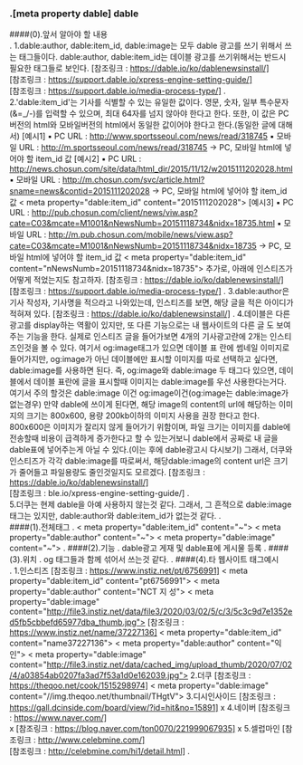 ### .[meta property dable] dable

####(0).앞서 알아야 할 내용  
.
    1.dable:author, dable:item_id, dable:image는 모두 dable 광고를 쓰기 위해서 쓰는 태그들이다. dable:author, dable:item_id는 데이블 광고를 쓰기위해서는
        반드시 필요한 태그들로 보인다.
        [참조링크 : https://dable.io/ko/dablenewsinstall/]   
        [참조링크 : https://support.dable.io/xpress-engine-setting-guide/]   
        [참조링크 : https://support.dable.io/media-process-type/]
.
    2.'dable:item_id'는 기사를 식별할 수 있는 유일한 값이다. 영문, 숫자, 일부 특수문자(&=_/-)를 입력할 수 있으며, 최대 64자를 넘지 않아야 한다고 한다.
        또한, 이 값은 PC버전의 html와 모바일버전의 html에서 동일한 값이어야 한다고 한다.(동일한 글에 대해서)
        [예시1]
        ▪ PC URL : http://www.sportsseoul.com/news/read/318745
        ▪ 모바일 URL : http://m.sportsseoul.com/news/read/318745
        -> PC, 모바일 html에 넣어야 할 item_id 값
            <meta property="dable:item_id" content="318745">
        [예시2]
        ▪ PC URL : http://news.chosun.com/site/data/html_dir/2015/11/12/w2015111202028.html
        ▪ 모바일 URL : http://m.chosun.com/svc/article.html?sname=news&contid=2015111202028
        -> PC, 모바일 html에 넣어야 할 item_id 값
            < meta property="dable:item_id" content="2015111202028">
        [예시3]
        ▪ PC URL : http://pub.chosun.com/client/news/viw.asp?cate=C03&mcate=M1001&nNewsNumb=20151118734&nidx=18735.html
        ▪ 모바일 URL : http://m.pub.chosun.com/mobile/news/view.asp?cate=C03&mcate=M1001&nNewsNumb=20151118734&nidx=18735
        -> PC, 모바일 html에 넣어야 할 item_id 값
            < meta property="dable:item_id" content="nNewsNumb=20151118734&nidx=18735">
        추가로, 아래에 인스티즈가 어떻게 적었는지도 참고하자.
        [참조링크 : https://dable.io/ko/dablenewsinstall/]   
        [참조링크 : https://support.dable.io/media-process-type/]
.
    3.dable:author은 기사 작성자, 기사명을 적으라고 나와있는데, 인스티즈를 보면, 해당 글을 적은 아이디가 적혀져 있다.
        [참조링크 : https://dable.io/ko/dablenewsinstall/]
.
    4.데이블은 다른 광고를 display하는 역활이 있지만, 또 다른 기능으로는 내 웹사이트의 다른 글 도 보여주는 기능을 한다. 실제로 인스티즈 글을 들어가보면
        4개의 기사광고란에 2개는 인스티즈인것을 볼 수 있다. 여기서 og:image태그가 있으면 데이블 표 란에 썸네일 이미지로 들어가지만, og:image가 아닌 데이블에만 표시할 이미지를 따로 선택하고 싶다면,
        dable:image를 사용하면 된다. 즉, og:image와 dable:image 두 태그다 있으면, 데이블에서 데이블 표란에 글을 표시할때 이미지는 dable:image를 우선 사용한다는거다. 여기서 주의 할것은 
        dable:image 이건 og:image이건(og:image는 dable:image가 없는경우) 만약 dable에 쓰이게 된다면, 해당 image의 content의 url에 해당하는 이미지의 크기는 800x600, 용량 200kb이하의 이미지 사용을 권장 한다고 한다.
        800x600은 이미지가 잘리지 않게 들어가기 위함이며, 파일 크기는 이미지를 dable에 전송할때 비용이 급격하게 증가한다고 할 수 있는거보니 dable에서 공짜로 내 글을 dable표에 넣어주는게 아닐 수 있다.(이는 후에 dable광고시 다시보기)
        그래서, 더쿠와 인스티즈가 각각 dable:image를 따로써서, 해당dable:image의 content url은 크기가 줄어들고 파일용량도 줄인것일지도 모르겠다.
        [참조링크 : https://dable.io/ko/dablenewsinstall/]   
        [참조링크 : ble.io/xpress-engine-setting-guide/]
.    
    5.더쿠는 현제 dable을 아예 사용하지 않는것 같다. 그래서, 그 흔적으로 dable:image태그는 있지만, dable:author와 dable:item_id가
        없는것 같다.
.        
####(1).전체태그
.
    < meta property="dable:item_id" content="~">
    < meta property="dable:author" content="~">
    < meta property="dable:image" content="~">
.
####(2).기능
.
    dable광고 게재 및 dable표에 게시물 등록
.
####(3).위치
.
    og 태그들과 함께 섞어서 쓰는것 같다.
.
####(4).타 웹사이트 태그예시   
. 
        1.인스티즈
            [참조링크 : https://www.instiz.net/pt/6756991]
                < meta property="dable:item_id" content="pt6756991">
                < meta property="dable:author" content="NCT 지 성">
                < meta property="dable:image" content="http://file3.instiz.net/data/file3/2020/03/02/5/c/3/5c3c9d7e1352ed5fb5cbbefd65977dba_thumb.jpg">
            [참조링크 : https://www.instiz.net/name/37227136]
                < meta property="dable:item_id" content="name37227136">
                < meta property="dable:author" content="익인">
                < meta property="dable:image" content="http://file3.instiz.net/data/cached_img/upload_thumb/2020/07/02/4/a03854ab0207fa3ad7f53a1d0e162039.jpg">
        2.더쿠
            [참조링크 : https://theqoo.net/cook/1515298974]
                < meta property="dable:image" content="//img.theqoo.net/thumbnail/THgtV">
        3.디시인사이드
            [참조링크 : https://gall.dcinside.com/board/view/?id=hit&no=15891]
                x
        4.네이버
            [참조링크 : https://www.naver.com/]   
                x
            [참조링크 : https://blog.naver.com/ton0070/221999067935]
                x
        5.셀럽마인
            [참조링크 : http://www.celebmine.com/]   
            [참조링크 : http://celebmine.com/hi1/detail.html]
.